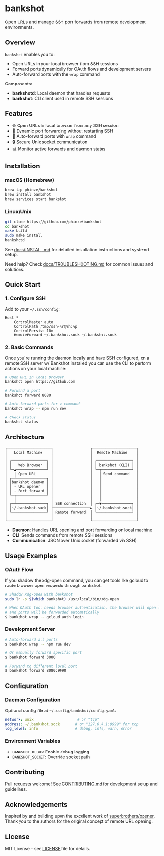 # bankshot

Open URLs and manage SSH port forwards from remote development environments.

## Overview

`bankshot` enables you to:
- Open URLs in your local browser from SSH sessions
- Forward ports dynamically for OAuth flows and development servers
- Auto-forward ports with the `wrap` command

Components:
- **bankshotd**: Local daemon that handles requests
- **bankshot**: CLI client used in remote SSH sessions

## Features

- 🌐 Open URLs in local browser from any SSH session
- 🚀 Dynamic port forwarding without restarting SSH
- 🔄 Auto-forward ports with `wrap` command
- 🔒 Secure Unix socket communication
- 📊 Monitor active forwards and daemon status

## Installation

### macOS (Homebrew)

```bash
brew tap phinze/bankshot
brew install bankshot
brew services start bankshot
```

### Linux/Unix

```bash
git clone https://github.com/phinze/bankshot
cd bankshot
make build
sudo make install
bankshotd
```

See [docs/INSTALL.md](docs/INSTALL.md) for detailed installation instructions and systemd setup.

Need help? Check [docs/TROUBLESHOOTING.md](docs/TROUBLESHOOTING.md) for common issues and solutions.

## Quick Start

### 1. Configure SSH

Add to your `~/.ssh/config`:

```
Host *
    ControlMaster auto
    ControlPath /tmp/ssh-%r@%h:%p
    ControlPersist 10m
    RemoteForward ~/.bankshot.sock ~/.bankshot.sock
```

### 2. Basic Commands

Once you're running the daemon locally and have SSH configured, on a remote SSH
server w/ Bankshot installed you can use the CLI to perform actions on your
local machine:

```bash
# Open URL in local browser
bankshot open https://github.com

# Forward a port
bankshot forward 8080

# Auto-forward ports for a command
bankshot wrap -- npm run dev

# Check status
bankshot status
```

## Architecture

```
┌────────────────────┐                 ┌────────────────────┐
│   Local Machine    │                 │  Remote Machine    │
│                    │                 │                    │
│ ┌────────────────┐ │                 │ ┌────────────────┐ │
│ │   Web Browser  │ │                 │ │ bankshot (CLI) │ │
│ └─▲──────────────┘ │                 │ └─┬──────────────┘ │
│   │ Open URL       │                 │   │ Send command   │
│ ┌─┴──────────────┐ │                 │   │                │
│ │bankshot daemon │ │                 │   │                │
│ │ - URL opener   │ │                 │   │                │
│ │ - Port forward │ │                 │   │                │
│ └─┬──────────────┘ │                 │   │                │
│   │                │                 │   │                │
│ ┌─┴──────────────┐ │ SSH connection  │ ┌─▼──────────────┐ │
│ │~/.bankshot.sock│ ├─────────────────► │~/.bankshot.sock│ │
│ └────────────────┘ │ Remote forward  │ └────────────────┘ │
│                    │                 │                    │
└────────────────────┘                 └────────────────────┘
```

- **Daemon**: Handles URL opening and port forwarding on local machine
- **CLI**: Sends commands from remote SSH sessions
- **Communication**: JSON over Unix socket (forwarded via SSH)

## Usage Examples

### OAuth Flow

If you shadow the xdg-open command, you can get tools like gcloud to route browser open requests through bankshot:

```bash
# Shadow xdg-open with bankshot
sudo ln -s $(which bankshot) /usr/local/bin/xdg-open

# When OAuth tool needs browser authentication, the browser will open locally
# and ports will be forwarded automatically
$ bankshot wrap -- gcloud auth login
```

### Development Server
```bash
# Auto-forward all ports
$ bankshot wrap -- npm run dev

# Or manually forward specific port
$ bankshot forward 3000

# Forward to different local port
$ bankshot forward 8080:9090
```

## Configuration

### Daemon Configuration

Optional config file at `~/.config/bankshot/config.yaml`:

```yaml
network: unix                    # or "tcp"
address: ~/.bankshot.sock       # or "127.0.0.1:9999" for tcp
log_level: info                 # debug, info, warn, error
```

### Environment Variables

- `BANKSHOT_DEBUG`: Enable debug logging
- `BANKSHOT_SOCKET`: Override socket path

## Contributing

Pull requests welcome! See [CONTRIBUTING.md](CONTRIBUTING.md) for development setup and guidelines.

## Acknowledgements

Inspired by and building upon the excellent work of [superbrothers/opener](https://github.com/superbrothers/opener). Thank you to the authors for the original concept of remote URL opening.

## License

MIT License - see [LICENSE](LICENSE) file for details.
